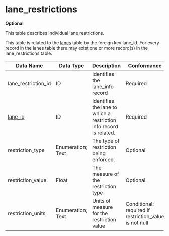 # lane_restrictions
**Optional**

This table describes individual lane restrictions.

This table is related to the [lanes](/data-tables/lanes.md) table by the foreign key lane_id. For every record in the lanes table there may exist one or more record(s) in the lane_restrictions table.

Data Name|Data Type|Description|Conformance|Notes
-|-|-|-|-
lane_restriction_id|ID|Identifies the lane_info record|Required|Primary key
[lane_id](/data-tables/lanes.md)|ID|Identifies the lane to which a restriction info record is related.|Required|Foreign key
restriction_type|Enumeration; Text|The type of restriction being enforced.|Optional|
restriction_value|Float|The measure of the restriction type|Optional|
restriction_units|Enumeration; Text|Units of measure for the restriction value|Conditional: required if  restriction_value is not null|	
